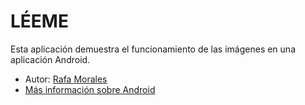 # LÉEME #

Esta aplicación demuestra el funcionamiento de las imágenes en una aplicación Android.

* Autor: [Rafa Morales](http://www.ticarte.com/usuario/rafa-morales)
* [Más información sobre Android](http://www.ticarte.com/contenido/android-guia-de-referencia-para-el-desarrollo-de-aplicaciones-moviles)
